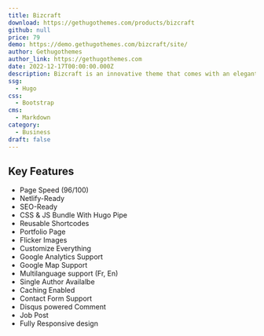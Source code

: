 ```yaml
---
title: Bizcraft
download: https://gethugothemes.com/products/bizcraft
github: null
price: 79
demo: https://demo.gethugothemes.com/bizcraft/site/
author: Gethugothemes
author_link: https://gethugothemes.com
date: 2022-12-17T00:00:00.000Z
description: Bizcraft is an innovative theme that comes with an elegant design. This theme is perfect for startups, marketing, corporate or similar organizations.
ssg:
  - Hugo
css:
  - Bootstrap
cms:
  - Markdown
category:
  - Business
draft: false
---
```


## Key Features

- Page Speed (96/100)
- Netlify-Ready
- SEO-Ready
- CSS & JS Bundle With Hugo Pipe
- Reusable Shortcodes
- Portfolio Page
- Flicker Images
- Customize Everything
- Google Analytics Support
- Google Map Support
- Multilanguage support (Fr, En)
- Single Author Availalbe
- Caching Enabled
- Contact Form Support
- Disqus powered Comment
- Job Post
- Fully Responsive design
